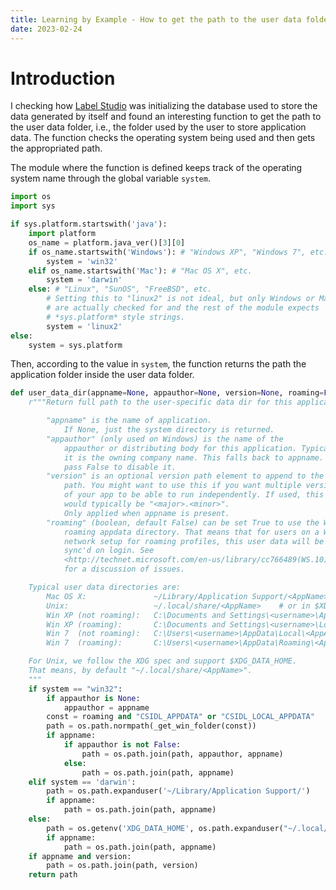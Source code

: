 ```yaml
---
title: Learning by Example - How to get the path to the user data folder (Python)
date: 2023-02-24
---
```

# Introduction

I checking how [Label Studio](https://labelstud.io/) was initializing the database used to store the data generated by itself and found an interesting function to get the path to the user data folder, i.e., the folder used by the user to store application data. The function checks the operating system being used and then gets the appropriated path.

The module where the function is defined keeps track of the operating system name through the global variable `system`.

```python
import os
import sys

if sys.platform.startswith('java'):
    import platform
    os_name = platform.java_ver()[3][0]
    if os_name.startswith('Windows'): # "Windows XP", "Windows 7", etc.
        system = 'win32'
    elif os_name.startswith('Mac'): # "Mac OS X", etc.
        system = 'darwin'
    else: # "Linux", "SunOS", "FreeBSD", etc.
        # Setting this to "linux2" is not ideal, but only Windows or Mac
        # are actually checked for and the rest of the module expects
        # *sys.platform* style strings.
        system = 'linux2'
else:
    system = sys.platform
```

Then, according to the value in `system`, the function returns the path the application folder inside the user data folder.

```python
def user_data_dir(appname=None, appauthor=None, version=None, roaming=False):
    r"""Return full path to the user-specific data dir for this application.

        "appname" is the name of application.
            If None, just the system directory is returned.
        "appauthor" (only used on Windows) is the name of the
            appauthor or distributing body for this application. Typically
            it is the owning company name. This falls back to appname. You may
            pass False to disable it.
        "version" is an optional version path element to append to the
            path. You might want to use this if you want multiple versions
            of your app to be able to run independently. If used, this
            would typically be "<major>.<minor>".
            Only applied when appname is present.
        "roaming" (boolean, default False) can be set True to use the Windows
            roaming appdata directory. That means that for users on a Windows
            network setup for roaming profiles, this user data will be
            sync'd on login. See
            <http://technet.microsoft.com/en-us/library/cc766489(WS.10).aspx>
            for a discussion of issues.

    Typical user data directories are:
        Mac OS X:               ~/Library/Application Support/<AppName>
        Unix:                   ~/.local/share/<AppName>    # or in $XDG_DATA_HOME, if defined
        Win XP (not roaming):   C:\Documents and Settings\<username>\Application Data\<AppAuthor>\<AppName>
        Win XP (roaming):       C:\Documents and Settings\<username>\Local Settings\Application Data\<AppAuthor>\<AppName>
        Win 7  (not roaming):   C:\Users\<username>\AppData\Local\<AppAuthor>\<AppName>
        Win 7  (roaming):       C:\Users\<username>\AppData\Roaming\<AppAuthor>\<AppName>

    For Unix, we follow the XDG spec and support $XDG_DATA_HOME.
    That means, by default "~/.local/share/<AppName>".
    """
    if system == "win32":
        if appauthor is None:
            appauthor = appname
        const = roaming and "CSIDL_APPDATA" or "CSIDL_LOCAL_APPDATA"
        path = os.path.normpath(_get_win_folder(const))
        if appname:
            if appauthor is not False:
                path = os.path.join(path, appauthor, appname)
            else:
                path = os.path.join(path, appname)
    elif system == 'darwin':
        path = os.path.expanduser('~/Library/Application Support/')
        if appname:
            path = os.path.join(path, appname)
    else:
        path = os.getenv('XDG_DATA_HOME', os.path.expanduser("~/.local/share"))
        if appname:
            path = os.path.join(path, appname)
    if appname and version:
        path = os.path.join(path, version)
    return path
```
